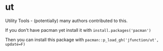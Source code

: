# ut
Utility Tools - (potentially) many authors contributed to this.

If you don't have pacman yet install it with `install.packages('pacman')`

Then you can install this package with `pacman::p_load_gh('jfunction/ut', update=F)`

